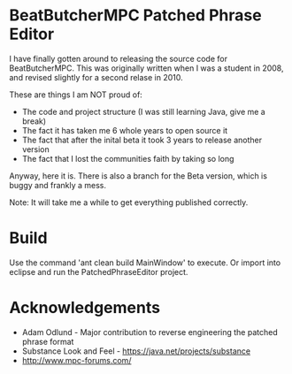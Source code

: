 BeatButcherMPC Patched Phrase Editor
==============

I have finally gotten around to releasing the source code for BeatButcherMPC. 
This was originally written when I was a student in 2008, and revised slightly for a second relase in 2010. 

These are things I am NOT proud of:

* The code and project structure (I was still learning Java, give me a break)
* The fact it has taken me 6 whole years to open source it
* The fact that after the inital beta it took 3 years to release another version
* The fact that I lost the communities faith by taking so long

Anyway, here it is. There is also a branch for the Beta version, which is buggy and frankly a mess.

Note: It will take me a while to get everything published correctly.

Build
=====

Use the command 'ant clean build MainWindow' to execute. Or import into eclipse and run the PatchedPhraseEditor project.

Acknowledgements
================

* Adam Odlund - Major contribution to reverse engineering the patched phrase format
* Substance Look and Feel - https://java.net/projects/substance
* http://www.mpc-forums.com/
